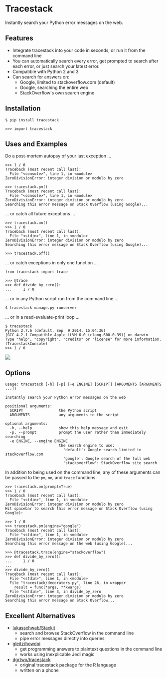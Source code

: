 # Tracestack

Instantly search your Python error messages on the web.

## Features

* Integrate tracestack into your code in seconds, or run it from the command line
* You can automatically search every error, get prompted to search after each error, or just search your latest error.
* Compatible with Python 2 and 3
* Can search for answers on:
    * Google, limited to stackoverflow.com (default)
    * Google, searching the entire web
    * StackOverflow's own search engine

## Installation

    $ pip install tracestack
    
    >>> import tracestack

## Uses and Examples

Do a post-mortem autopsy of your last exception ...
    
    >>> 1 / 0
    Traceback (most recent call last):
      File "<console>", line 1, in <module>
    ZeroDivisionError: integer division or modulo by zero
    
    >>> tracestack.pm()
    Traceback (most recent call last):
      File "<console>", line 1, in <module>
    ZeroDivisionError: integer division or modulo by zero
    Searching this error message on Stack Overflow (using Google)...

... or catch all future exceptions ...

    >>> tracestack.on()
    >>> 1 / 0
    Traceback (most recent call last):
      File "<stdin>", line 1, in <module>
    ZeroDivisionError: integer division or modulo by zero
    Searching this error message on Stack Overflow (using Google)...

    >>> tracestack.off()

... or catch exceptions in only one function ...

    from tracestack import trace

    >>> @trace
    >>> def divide_by_zero():
    ...     1 / 0

... or in any Python script run from the command line ...

    $ tracestack manage.py runserver

... or in a read-evaluate-print loop ... 

    $ tracestack
    Python 2.7.6 (default, Sep  9 2014, 15:04:36) 
    [GCC 4.2.1 Compatible Apple LLVM 6.0 (clang-600.0.39)] on darwin
    Type "help", "copyright", "credits" or "license" for more information.
    (TracestackConsole)
    >>> 1 / 0
    

<img src="http://i.imgur.com/aEHs026.gif" />


## Options

    usage: tracestack [-h] [-p] [-e ENGINE] [SCRIPT] [ARGUMENTS [ARGUMENTS ...]]
    
    instantly search your Python error messages on the web
    
    positional arguments:
      SCRIPT                the Python script
      ARGUMENTS             any arguments to the script
    
    optional arguments:
      -h, --help            show this help message and exit
      -p, --prompt          prompt the user rather than immediately searching
      -e ENGINE, --engine ENGINE
                            the search engine to use:
                              'default': Google search limited to stackoverflow.com
                              'google': Google search of the full web
                              'stackoverflow': StackOverflow site search

In addition to being used on the command line, any of these arguments can be passed to the `pm`, `on`, and `trace` functions:
    
    >>> tracestack.on(prompt=True)
    >>> 1 / 0
    Traceback (most recent call last):
      File "<stdin>", line 1, in <module>
    ZeroDivisionError: integer division or modulo by zero
    Hit spacebar to search this error message on Stack Overflow (using Google): 

    >>> 1 / 0
    >>> tracestack.pm(engine="google")
    Traceback (most recent call last):
      File "<stdin>", line 1, in <module>
    ZeroDivisionError: integer division or modulo by zero
    Searching this error message on the web (using Google)...

    >>> @tracestack.trace(engine="stackoverflow")
    >>> def divide_by_zero():
    ...     1 / 0
    ...
    >>> divide_by_zero()
    Traceback (most recent call last):
      File "<stdin>", line 1, in <module>
      File "tracestack/decorators.py", line 26, in wrapper
        result = func(*args, **kwargs)
      File "<stdin>", line 3, in divide_by_zero
    ZeroDivisionError: integer division or modulo by zero
    Searching this error message on Stack Overflow...

## Excellent Alternatives 

* [lukasschwab/Stackit](https://github.com/lukasschwab/stackit)
    * search and browse StackOverflow in the command line
    * pipe error messages directly into queries
* [gleitz/howdoi](https://github.com/gleitz/howdoi)
    * get programming answers to plaintext questions in the command line
    * works using inexplicable Jedi magic
* [dgrtwo/tracestack](https://github.com/dgrtwo/tracestack)
    * original tracestack package for the R language
    * written on a phone

